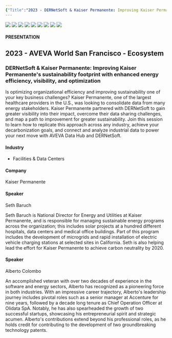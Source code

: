 ```yaml
---
{"Title":"2023 - DERNetSoft & Kaiser Permanente: Improving Kaiser Permanente's sustainability footprint with enhanced energy efficiency, visibility, and optimization","Year":2023,"Industry":"Facilities & Data Centers","URL":"https://resources.osisoft.com/presentations/dernetsoft-and-kaiser-permanente--improving-kaiser-permanente-s-sustainability-footprint-with-enhanced-energy-efficiency--visibility--and-optimization/","PDF":"https://cdn.osisoft.com/osi/presentations/2023-AVEVA-San-Francisco/UC23NA-3ECO02-KaiserPermanente-Baruch-Improving-Kaiser-Permanente-s-sustainability.pdf","Company":"Kaiser Permanente","dg-publish":true,"permalink":"/aveva/customer-stories/2023/2023-kaiser-permanente-der-net-soft-and-kaiser-permanente-improving-kaiser-permanente-s-sustainability-footprint-with-enhanced-energy-efficiency-visibility-and-optimization/","dgPassFrontmatter":true}
---
```


![](https://i.imgur.com/HZCHY4D.png)
![](https://i.imgur.com/uFdOM0z.png)
![](https://i.imgur.com/5Aqb2is.png)
![](https://i.imgur.com/i09qCWd.png)
![](https://i.imgur.com/VUDjLoD.png)
![](https://i.imgur.com/Skx7ffM.png)
![](https://i.imgur.com/zIJTSCa.png)
![](https://i.imgur.com/LnjVZUc.png)
![](https://i.imgur.com/fKxt19z.png)


#### PRESENTATION

## 2023 - AVEVA World San Francisco - Ecosystem

### DERNetSoft & Kaiser Permanente: Improving Kaiser Permanente's sustainability footprint with enhanced energy efficiency, visibility, and optimization

Is optimizing organizational efficiency and improving sustainability one of your key business challenges? Kaiser Permanente, one of the largest healthcare providers in the U.S., was looking to consolidate data from many energy stakeholders. Kaiser Permanente partnered with DERNetSoft to gain greater visibility into their impact, overcome their data sharing challenges, and map a path to improvement for greater sustainability. Join this session to learn how to replicate this approach across any industry, achieve your decarbonization goals, and connect and analyze industrial data to power your next move with AVEVA Data Hub and DERNetSoft.

#### Industry

- Facilities & Data Centers

#### Company

Kaiser Permanente

#### Speaker

Seth Baruch

Seth Baruch is National Director for Energy and Utilities at Kaiser Permanente, and is responsible for managing sustainable energy programs across the organization; this includes solar projects at a hundred different hospitals, data centers and medical office buildings. Part of this program includes the development of microgrids and rapid installation of electric vehicle charging stations at selected sites in California. Seth is also helping lead the effort for Kaiser Permanente to achieve carbon neutrality by 2020.

#### Speaker

Alberto Colombo

An accomplished veteran with over two decades of experience in the software and energy sectors, Alberto has recognized as a pioneering force in both industries. With an impressive career trajectory, Alberto's leadership journey includes pivotal roles such as a senior manager at Accenture for nine years, followed by a decade long tenure as Chief Operation Officer at Olidata SpA. Notably, he has also spearheaded the growth of two successful startups, showcasing his entrepreneurial spirit and strategic acumen. Alberto's contributions extend beyond his professional roles, as he holds credit for contributing to the development of two groundbreaking technology patents.